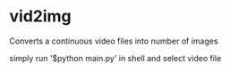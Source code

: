 # vid2img
Converts a continuous video files into number of images

simply run '$python main.py' in shell
and select video file
